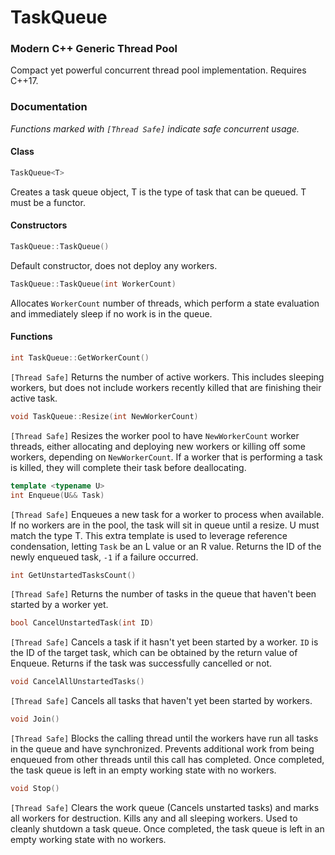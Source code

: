 # TaskQueue
### Modern C++ Generic Thread Pool

Compact yet powerful concurrent thread pool implementation. Requires C++17.

### Documentation
*Functions marked with `[Thread Safe]` indicate safe concurrent usage.*

#### Class
```cpp
TaskQueue<T>
```
Creates a task queue object, T is the type of task that can be queued. T must be a functor.

#### Constructors

```cpp
TaskQueue::TaskQueue()
```
Default constructor, does not deploy any workers.

```cpp
TaskQueue::TaskQueue(int WorkerCount)
```
Allocates `WorkerCount` number of threads, which perform a state evaluation and immediately sleep if no work is in the queue.

#### Functions

```cpp
int TaskQueue::GetWorkerCount()
```
`[Thread Safe]` Returns the number of active workers. This includes sleeping workers, but does not include workers recently killed that are finishing their active task.

```cpp
void TaskQueue::Resize(int NewWorkerCount)
```
`[Thread Safe]` Resizes the worker pool to have `NewWorkerCount` worker threads, either allocating and deploying new workers or killing off some workers, depending on `NewWorkerCount`. If a worker that is performing a task is killed, they will complete their task before deallocating.

```cpp
template <typename U>
int Enqueue(U&& Task)
```
`[Thread Safe]` Enqueues a new task for a worker to process when available. If no workers are in the pool, the task will sit in queue until a resize. U must match the type T. This extra template is used to leverage reference condensation, letting `Task` be an L value or an R value. Returns the ID of the newly enqueued task, `-1` if a failure occurred.

```cpp
int GetUnstartedTasksCount()
```
`[Thread Safe]` Returns the number of tasks in the queue that haven't been started by a worker yet.

```cpp
bool CancelUnstartedTask(int ID)
```
`[Thread Safe]` Cancels a task if it hasn't yet been started by a worker. `ID` is the ID of the target task, which can be obtained by the return value of Enqueue. Returns if the task was successfully cancelled or not.

```cpp
void CancelAllUnstartedTasks()
```
`[Thread Safe]` Cancels all tasks that haven't yet been started by workers.

```cpp
void Join()
```
`[Thread Safe]` Blocks the calling thread until the workers have run all tasks in the queue and have synchronized. Prevents additional work from being enqueued from other threads until this call has completed. Once completed, the task queue is left in an empty working state with no workers.

```cpp
void Stop()
```
`[Thread Safe]` Clears the work queue (Cancels unstarted tasks) and marks all workers for destruction. Kills any and all sleeping workers. Used to cleanly shutdown a task queue. Once completed, the task queue is left in an empty working state with no workers.
